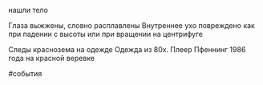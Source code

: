 нашли тело

Глаза выжжены, словно расплавлены
Внутреннее ухо повреждено как при падении с высоты или 
при вращении на центрифуге

Следы краснозема на одежде
Одежда из 80х.
Плеер
Пфеннинг 1986 года на красной веревке

#события 